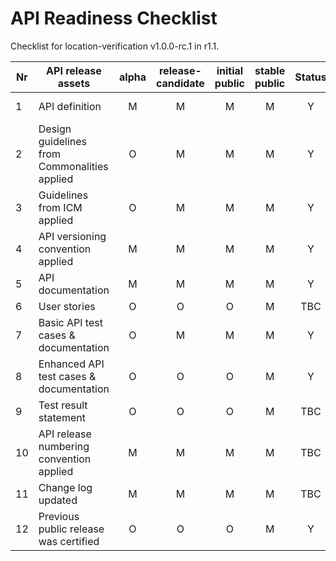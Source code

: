 # API Readiness Checklist

Checklist for location-verification v1.0.0-rc.1 in r1.1.

| Nr | API release assets  | alpha | release-candidate |  initial<br>public | stable<br> public | Status | Comments |
|----|----------------------------------------------|:-----:|:-----------------:|:-------:|:------:|:----:|:----:|
|  1 | API definition                               |   M   |         M         |    M    |    M   |Y| /code/API_definitions/location-verification.yaml |
|  2 | Design guidelines from Commonalities applied |   O   |         M         |    M    |    M   |Y| |
|  3 | Guidelines from ICM applied                  |   O   |         M         |    M    |    M   |Y| |
|  4 | API versioning convention applied            |   M   |         M         |    M    |    M   |Y| |
|  5 | API documentation                            |   M   |         M         |    M    |    M   |Y| inline in yaml |
|  6 | User stories                                 |   O   |         O         |    O    |    M   |TBC| link |
|  7 | Basic API test cases & documentation         |   O   |         M         |    M    |    M   |Y| /code/Test_definitions/location-verification.feature |
|  8 | Enhanced API test cases & documentation      |   O   |         O         |    O    |    M   |Y | /code/Test_definitions/location-verification.feature |
|  9 | Test result statement                        |   O   |         O         |    O    |    M   |TBC| link TBC |
| 10 | API release numbering convention applied     |   M   |         M         |    M    |    M   |TBC|      |
| 11 | Change log updated                           |   M   |         M         |    M    |    M   |TBC| ./CHANGELOG.md |
| 12 | Previous public release was certified        |   O   |         O         |    O    |    M   |Y|      |

